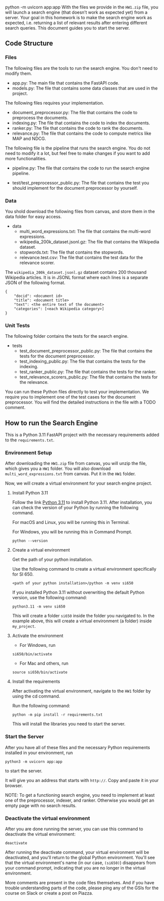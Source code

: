 python -m uvicorn app:app
With the files we provide in the `HW1.zip` file, you will launch a search engine (that doesn’t work as expected yet) from a server. Your goal in this homework is to make the search engine work as expected, i.e. returning a list of relevant results after entering different search queries. This document guides you to start the server.

## Code Structure
### Files

The following files are the tools to run the search engine. You don't need to modify them. 

- app.py: The main file that contains the FastAPI code. 
- models.py: The file that contains some data classes that are used in the project. 

The following files requires your implementation. 

- document_preprocessor.py: The file that contains the code to preprocess the documents. 
- indexing.py: The file that contains the code to index the documents. 
- ranker.py: The file that contains the code to rank the documents. 
- relevance.py: The file that contains the code to compute metrics like MAP and NDCG. 

The following file is the pipeline that runs the search engine. You do not need to modify it a lot, but feel free to make changes if you want to add more functionalities. 

- pipeline.py: The file that contains the code to run the search engine pipeline.

- test/test_preprocessor_public.py: The file that contains the test you should implement for the document preprocessor by yourself. 


### Data

You shold download the following files from canvas, and store them in the data folder for easy access. 
- data  
    - multi_word_expressions.txt: The file that contains the multi-word expressions. 
    - wikipedia_200k_dataset.jsonl.gz: The file that contains the Wikipedia dataset. 
    - stopwords.txt: The file that contains the stopwords. 
    - relevance.test.csv: The file that contains the test data for the relevance scorer. 

The `wikipedia_200k_dataset.jsonl.gz` dataset contains 200 thousand Wikipedia articles. It is in JSONL format where each lines is a separate JSON of the following format. 

```
{
    "docid": <document id>
    "title": <document title>
    "text": <the entire text of the document>
    "categories": [<each Wikipedia category>]
}
```

### Unit Tests

The following folder contains the tests for the search engine.
- tests
    - test_document_preprocessor_public.py: The file that contains the tests for the document preprocessor. 
    - test_indexing_public.py: The file that contains the tests for the indexing.
    - test_ranker_public.py: The file that contains the tests for the ranker.
    - test_relevance_scorers_public.py: The file that contains the tests for the relevance.

You can run these Python files directly to test your implementation. We require you to implement one of the test cases for the document preprocessor. You will find the detailed instructions in the file with a TODO comment. 

## How to run the Search Engine

This is a Python 3.11 FastAPI project with the necessary requirements added to the `requirements.txt`.

### Environment Setup

After downloading the `HW1.zip` file from canvas, you will unzip the file, which gives you a `HW1` folder. You will also download `multi_word_expressions.txt` from canvas. Put it in the `HW1` folder. 

Now, we will create a virtual environment for your search engine project.

1. Install Python 3.11

    Follow the link [Python 3.11](https://www.python.org/downloads/release/python-3112/) to install Python 3.11. After installation, you can check the version of your Python by running the following command.

    For macOS and Linux, you will be running this in Terminal.

    For Windows, you will be running this in Command Prompt.

    ```
    python --version
    ```

2. Create a virtual environment

    Get the path of your python installation.

    Use the following command to create a virtual environment specifically for SI 650.

    ```
    <path of your python installation>/python -m venv si650
    ```

    If you installed Python 3.11 without overwriting the default Python version, use the following command:

    ```
    python3.11 -m venv si650
    ```

    This will create a folder `si650` inside the folder you navigated to. In the example above, this will create a virtual environment (a folder) inside `my_project`.

3. Activate the environment 

    - For Windows, run
    ```
    si650/bin/activate
    ```

    - For Mac and others, run
    ```
    source si650/bin/activate
    ```

4. Install the requirements

    After activating the virtual environment, navigate to the `HW1` folder by using the cd command. 

    Run the following command:

    ```
    python -m pip install -r requirements.txt
    ```
    This will install the libraries you need to start the server.

### Start the Server

After you have all of these files and the necessary Python requirements installed in your environment, run 

```
python3 -m uvicorn app:app
```

to start the server.

It will give you an address that starts with `http://`. Copy and paste it in your browser. 

NOTE: To get a functioning search engine, you need to implement at least one of the preprocessor, indexer, and ranker. Otherwise you would get an empty page with no search results. 


### Deactivate the virtual environment

After you are done running the server, you can use this command to deactivate the virtual environment:

```
deactivate
```

After running the deactivate command, your virtual environment will be deactivated, and you'll return to the global Python environment. You'll see that the virtual environment's name (in our case, `(si650)`) disappears from your command prompt, indicating that you are no longer in the virtual environment.


More comments are present in the code files themselves. And if you have trouble understanding parts of the code, please ping any of the GSIs for the course on Slack or create a post on Piazza. 
